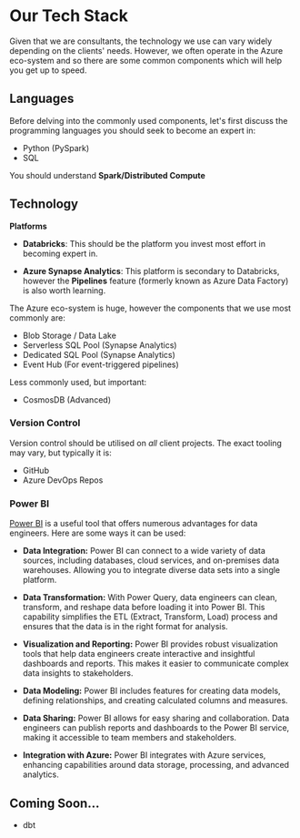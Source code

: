 # **Our Tech Stack**

Given that we are consultants, the technology we use can vary widely depending on the clients' needs. However, we often operate in the Azure eco-system and so there are some common components which will help you get up to speed.


## **Languages**

Before delving into the commonly used components, let's first discuss the programming languages you should seek to become an expert in:

* Python (PySpark)
* SQL

You should understand **Spark/Distributed Compute**

## **Technology**

**Platforms**

* **Databricks**: This should be the platform you invest most effort in becoming expert in.

* **Azure Synapse Analytics**: This platform is secondary to Databricks, however the **Pipelines** feature (formerly known as Azure Data Factory) is also worth learning.

The Azure eco-system is huge, however the components that we use most commonly are:

* Blob Storage / Data Lake
* Serverless SQL Pool (Synapse Analytics)
* Dedicated SQL Pool (Synapse Analytics)
* Event Hub (For event-triggered pipelines)

Less commonly used, but important:

* CosmosDB (Advanced)

### **Version Control**

Version control should be utilised on *all* client projects. The exact tooling may vary, but typically it is:

* GitHub
* Azure DevOps Repos

### **Power BI**

[Power BI](https://www.microsoft.com/en-us/download/details.aspx?id=58494) is a useful tool that offers numerous advantages for data engineers. Here are some ways it can be used:

- **Data Integration:** Power BI can connect to a wide variety of data sources, including databases, cloud services, and on-premises data warehouses. Allowing you to integrate diverse data sets into a single platform.
  
- **Data Transformation:** With Power Query, data engineers can clean, transform, and reshape data before loading it into Power BI. This capability simplifies the ETL (Extract, Transform, Load) process and ensures that the data is in the right format for analysis.
  
- **Visualization and Reporting:** Power BI provides robust visualization tools that help data engineers create interactive and insightful dashboards and reports. This makes it easier to communicate complex data insights to stakeholders.
  
- **Data Modeling:** Power BI includes features for creating data models, defining relationships, and creating calculated columns and measures.

- **Data Sharing:** Power BI allows for easy sharing and collaboration. Data engineers can publish reports and dashboards to the Power BI service, making it accessible to team members and stakeholders.

- **Integration with Azure:** Power BI integrates with Azure services, enhancing capabilities around data storage, processing, and advanced analytics.


## **Coming Soon...**

* dbt
